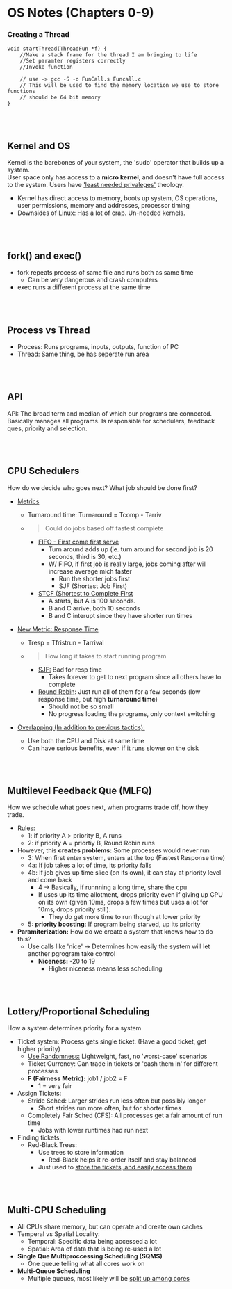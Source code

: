 # OS Notes (Chapters 0-9)


### Creating a Thread
    void startThread(ThreadFun *f) {
        //Make a stack frame for the thread I am bringing to life
        //Set paramter registers correctly
        //Invoke function

        // use -> gcc -S -o FunCall.s Funcall.c
        // This will be used to find the memory location we use to store functions
        // should be 64 bit memory
    }


<br><br>
## <b>Kernel and OS</b>
Kernel is the barebones of your system, the 'sudo' operator that builds up a system.
<br>
User space only has access to a <b>micro kernel</b>, and doesn't have full access to the system. Users have <u>'least needed privaleges'</u> theology. 

- Kernel has direct access to memory, boots up system, OS operations, user permissions, memory and addresses, processor timing
- Downsides of Linux: Has a lot of crap. Un-needed kernels.

<br><br>
## <b>fork() and exec()</b>

- fork repeats process of same file and runs both as same time
  - Can be very dangerous and crash computers
- exec runs a different process at the same time

<br><br>
## <b>Process vs Thread</b>
- Process: Runs programs, inputs, outputs, function of PC
- Thread: Same thing, be has seperate run area

<br><br>
## <b>API</b>
API: The broad term and median of which our programs are connected. Basically manages all programs. Is responsible for schedulers, feedback ques, priority and selection. 

<br><br>
## <b> CPU Schedulers </b>
How do we decide who goes next? What job should be done first?

- <u>Metrics</u>
  - Turnaround time: Turnaround = Tcomp - Tarriv
  - >Could do jobs based off fastest complete 
    - <u>FIFO - First come first serve</u>
      - Turn around adds up (ie. turn around for second job is 20 seconds, third is 30, etc.)
      - W/ FIFO, if first job is really large, jobs coming after will increase average mich faster
        - Run the shorter jobs first 
        - SJF (Shortest Job First)
    - <u>STCF (Shortest to Complete First</u>
      - A starts, but A is 100 seconds.
      - B and C arrive, both 10 seconds
      - B and C interupt since they have shorter run times

- <u>New Metric: Response Time</u>
  - Tresp = Tfristrun - Tarrival
  - >How long it takes to start running program
    - <u>SJF:</u> Bad for resp time
      - Takes forever to get to next program since all others have to complete
    - <u>Round Robin</u>: Just run all of them for a few seconds (low response time, but high <b>turnaround time</b>)
      - Should not be so small
      - No progress loading the programs, only context switching
- <u>Overlapping (In addition to previous tactics):</u>
  - Use both the CPU and Disk at same time
  - Can have serious benefits, even if it runs slower on the disk


<br><br>
## <b>Multilevel Feedback Que (MLFQ)</b>

How we schedule what goes next, when programs trade off, how they trade.

- Rules:
  - 1: if priority A > priority B, A runs
  - 2: if priority A = priortiy B, Round Robin runs 
- However, this <b>creates problems:</b> Some processes would never run
  - 3: When first enter system, enters at the top (Fastest Response time)
  - 4a: If job takes a lot of time, its priority falls
  - 4b: If job gives up time slice (on its own), it can stay at priority level and come back
    - 4 -> Basically, if runnning a long time, share the cpu
    - If uses up its time allotment, drops priority even if giving up CPU on its own (given 10ms, drops a few times but uses a lot for 10ms, drops priority still). 
      - They do get more time to run though at lower priority
  - 5: <b>priority boosting</b>: If program being starved, up its priority
- <b>Paramiterization:</b> How do we create a system that knows how to do this?
  - Use calls like 'nice' -> Determines how easily the system will let another pgrogram take control
    - <b>Niceness:</b> -20 to 19
      - Higher niceness means less scheduling 

<br><br>
## <b>Lottery/Proportional Scheduling</b>
How a system determines priority for a system

- Ticket system: Process gets single ticket. (Have a good ticket, get higher priority)
  - <u>Use Randomness:</u> Lightweight, fast, no 'worst-case' scenarios
  - Ticket Currency: Can trade in tickets or 'cash them in' for different processes
  - <b>F (Fairness Metric):</b> job1 / job2 = F
    - 1 = very fair
- Assign Tickets:
  - Stride Sched: Larger strides run less often but possibly longer
    - Short strides run more often, but for shorter times
  - Completely Fair Sched (CFS): All processes get a fair amount of run time
    - Jobs with lower runtimes had run next
- Finding tickets:
  - Red-Black Trees:
    - Use trees to store information
      - Red-Black helps it re-order itself and stay balanced
    - Just used to <u>store the tickets, and easily access them</u>


<br><br>
## <b>Multi-CPU Scheduling</b>

- All CPUs share memory, but can operate and create own caches
- Temperal vs Spatial Locality:
  - Temporal: Specific data being accessed a lot
  - Spatial: Area of data that is being re-used a lot
- <b>Single Que Multiproccessing Scheduling (SQMS)</b>
  - One queue telling what all cores work on
- <b>Multi-Queue Scheduling</b>
  - Multiple queues, most likely will be <u>split up among cores</u>